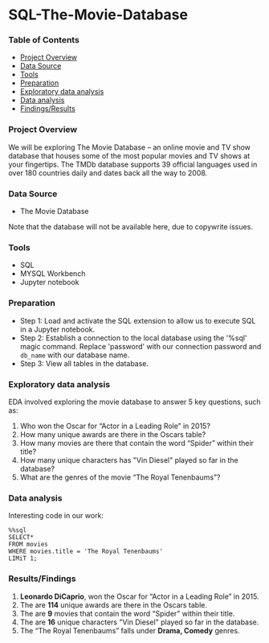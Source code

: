 # SQL-The-Movie-Database

### Table of Contents
- [Project Overview](#Project-Overview)
- [Data Source](#Data-Source)
- [Tools](#Tools)
- [Preparation](#Preparation)
- [Exploratory data analysis](#Exploratory-data-analysis)
- [Data analysis](#Data-analysis)
- [Findings/Results](#Findings/Results)

### Project Overview
We will be exploring The Movie Database – an online movie and TV show database that houses some of the most popular movies and TV shows at your fingertips. The TMDb database supports 39 official languages used in over 180 countries daily and dates back all the way to 2008.

### Data Source
- The Movie Database
  
Note that the database will not be available here, due to copywrite issues.

### Tools
- SQL
- MYSQL Workbench
- Jupyter notebook

### Preparation 

- Step 1: Load and activate the SQL extension to allow us to execute SQL in a Jupyter notebook.
- Step 2: Establish a connection to the local database using the '%sql' magic command. Replace 'password' with our connection password and `db_name` with our database name.
- Step 3: View all tables in the database.

### Exploratory data analysis

EDA involved exploring the movie database to answer 5 key questions, such as:

1. Who won the Oscar for “Actor in a Leading Role” in 2015?
2. How many unique awards are there in the Oscars table?
3. How many movies are there that contain the word “Spider” within their title?
4. How many unique characters has "Vin Diesel" played so far in the database?
5. What are the genres of the movie “The Royal Tenenbaums”?


### Data analysis

Interesting code in our work:
``` 
%%sql
SELECT*
FROM movies
WHERE movies.title = 'The Royal Tenenbaums'
LIMiT 1; 
```

### Results/Findings

1. **Leonardo DiCaprio**, won the Oscar for “Actor in a Leading Role” in 2015.
2. The are **114** unique awards are there in the Oscars table.
3. The are **9**  movies that contain the word “Spider” within their title.
4. The are **16** unique characters "Vin Diesel" played so far in the database.
5. The “The Royal Tenenbaums” falls under **Drama, Comedy** genres.

